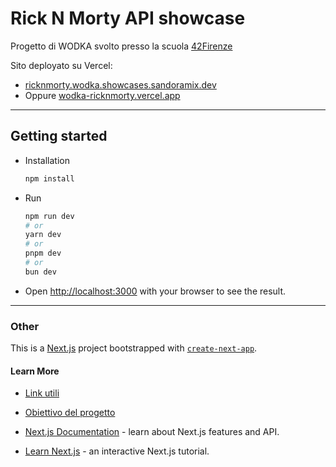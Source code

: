 # Rick N Morty API showcase

Progetto di WODKA svolto presso la scuola [42Firenze](https://42firenze.it)

Sito deployato su Vercel: 
- [ricknmorty.wodka.showcases.sandoramix.dev](https://ricknmorty.wodka.showcases.sandoramix.dev/) 
- Oppure  [wodka-ricknmorty.vercel.app](https://wodka-ricknmorty.vercel.app/)
---

## Getting started

- Installation
  ```bash
  npm install
  ```
- Run
  ```bash
  npm run dev
  # or
  yarn dev
  # or
  pnpm dev
  # or
  bun dev
  ```
- Open [http://localhost:3000](http://localhost:3000) with your browser to see the result.

---

### Other

This is a [Next.js](https://nextjs.org/) project bootstrapped with [`create-next-app`](https://github.com/vercel/next.js/tree/canary/packages/create-next-app).

#### Learn More

- [Link utili](https://docs.google.com/document/d/1rIu1pyK7xBNH6d7R0KlTJzn1xxtSQ04a-r2kQh6hmH4/edit)
- [Obiettivo del progetto](https://docs.google.com/document/d/18iny_3VASRoBHP5T7_ozoD8sU_qr7woPMqDvNvvJCS4/edit)

- [Next.js Documentation](https://nextjs.org/docs) - learn about Next.js features and API.
- [Learn Next.js](https://nextjs.org/learn) - an interactive Next.js tutorial.
